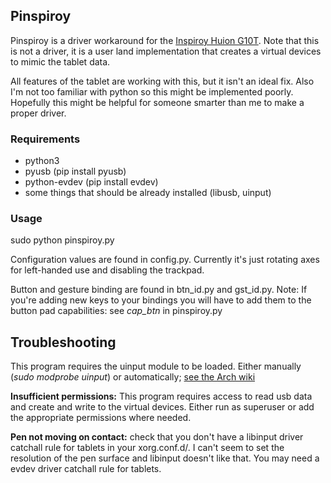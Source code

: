 ## Pinspiroy

Pinspiroy is a driver workaround for the [Inspiroy Huion G10T](https://www.huiontablet.com/g10t.html). Note that this is not a driver, it is a user land implementation that creates a virtual devices to mimic the tablet data.

All features of the tablet are working with this, but it isn't an ideal fix. Also I'm not too familiar with python so this might be implemented poorly. Hopefully this might be helpful for someone smarter than me to make a proper driver.


### Requirements
- python3
- pyusb (pip install pyusb)
- python-evdev (pip install evdev)
- some things that should be already installed (libusb, uinput) 

### Usage
sudo python pinspiroy.py

Configuration values are found in config.py. Currently it's just rotating axes for left-handed use and disabling the trackpad.

Button and gesture binding are found in btn_id.py and gst_id.py. Note: If you're adding new keys to your bindings you will have to add them to the button pad capabilities: see _cap\_btn_  in pinspiroy.py

## Troubleshooting
This program requires the uinput module to be loaded. Either manually (_sudo modprobe uinput_)
or automatically; [see the Arch wiki](https://wiki.archlinux.org/index.php/Kernel_modules)

**Insufficient permissions:** This program requires access to read usb data and create and write to the virtual devices. Either run as superuser or add the appropriate permissions where needed.

**Pen not moving on contact:** check that you don't have a libinput driver catchall rule for tablets in your xorg.conf.d/. I can't seem to set the resolution of the pen surface and libinput doesn't like that. You may need a evdev driver catchall rule for tablets.

